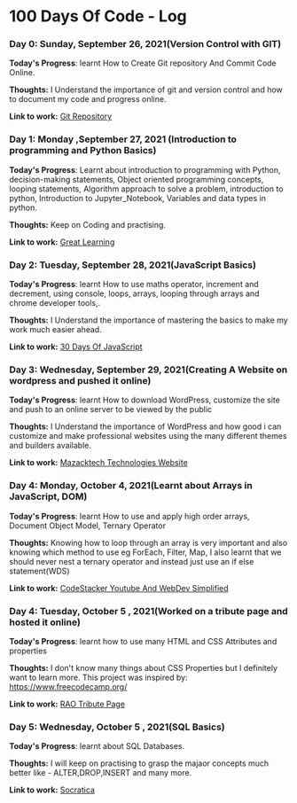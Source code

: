 # 100 Days Of Code - Log

### Day 0: Sunday, September 26, 2021(Version Control with GIT)

**Today's Progress**: learnt How to Create Git repository And Commit Code Online.

**Thoughts:** I Understand the importance of git and version control and how to document my code and progress online.

**Link to work:** [Git Repository](http://www.example.com)

### Day 1: Monday ,September 27, 2021 (Introduction to programming and Python Basics)

**Today's Progress**: Learnt about introduction to programming with Python, decision-making statements,
Object oriented programming concepts, looping statements, Algorithm approach to solve a problem, introduction to python,
Introduction to Jupyter_Notebook, Variables and data types in python.

**Thoughts:** Keep on Coding and practising.

**Link to work:** [Great Learning](https://olympus.greatlearning.in/dashboard)

### Day 2: Tuesday, September 28, 2021(JavaScript Basics)

**Today's Progress**: learnt How to use maths operator, increment and decrement, using console, loops, arrays, looping through arrays and chrome developer tools,.

**Thoughts:** I Understand the importance of mastering the basics to make my work much easier ahead.

**Link to work:** [30 Days Of JavaScript](https://github.com/matengodev/30-Days-Of-JavaScript)

### Day 3: Wednesday, September 29, 2021(Creating A Website on wordpress and pushed it online)

**Today's Progress**: learnt How to download WordPress, customize the site and push to an online server to be viewed by the public

**Thoughts:** I Understand the importance of WordPress and how good i can customize and make professional websites using the many different themes and builders available.

**Link to work:** [Mazacktech Technologies Website](https://google.com)

### Day 4: Monday, October 4, 2021(Learnt about Arrays in JavaScript, DOM)

**Today's Progress**: learnt How to use and apply high order arrays, Document Object Model, Ternary Operator

**Thoughts:** Knowing how to loop through an array is very important and also knowing which method to use eg ForEach, Filter, Map, I also learnt that we should never nest a ternary operator and instead just use an if else statement(WDS)

**Link to work:** [CodeStacker Youtube And WebDev Simplified](https://youtube.com)

### Day 4: Tuesday, October 5 , 2021(Worked on a tribute page and hosted it online)

**Today's Progress**: learnt how to use many HTML and CSS Attributes and properties

**Thoughts:**  I don't know many things about CSS Properties but I definitely want to learn more. This project was inspired by: https://www.freecodecamp.org/

**Link to work:** [RAO Tribute Page](https://rao-tribute-iammatengo.netlify.app/)

### Day 5: Wednesday, October 5 , 2021(SQL Basics)

**Today's Progress**: learnt about SQL Databases.

**Thoughts:**  I will keep on practising to grasp the majaor concepts much better like - ALTER,DROP,INSERT and many more.

**Link to work:** [Socratica](https://github.com/socratica/sql)
